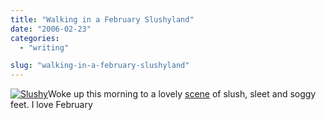 ```yaml
---
title: "Walking in a February Slushyland"
date: "2006-02-23"
categories: 
  - "writing"

slug: "walking-in-a-february-slushyland"
---
```


[![Slushy](/images/103341398_858f92c1bd_t.jpg)](http://www.flickr.com/photos/funkylarma/103341398/ "Slushy")Woke up this morning to a lovely [scene](http://www.flickr.com/photos/funkylarma/103341398/) of slush, sleet and soggy feet. I love February
